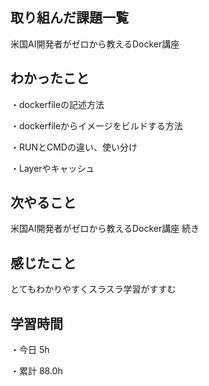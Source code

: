 ## 取り組んだ課題一覧

米国AI開発者がゼロから教えるDocker講座

## わかったこと

・dockerfileの記述方法

・dockerfileからイメージをビルドする方法

・RUNとCMDの違い、使い分け

・Layerやキャッシュ

## 次やること

米国AI開発者がゼロから教えるDocker講座 続き

## 感じたこと

とてもわかりやすくスラスラ学習がすすむ

## 学習時間

・今日 5h

・累計 88.0h